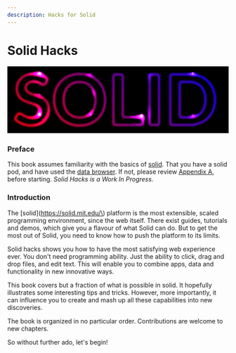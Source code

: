 ```yaml
---
description: Hacks for Solid
---
```


# Solid Hacks

![](.gitbook/assets/solid-neon%20%281%29.png)

### Preface

This book assumes familiarity with the basics of [solid](https://solid.mit.edu/).  That you have a solid pod, and have used the [data browser](https://github.com/solid/userguide).  If not, please review [Appendix A](https://solid.gitbook.io/solid-hacks/appendices/appendix-a-solid-resources), before starting.  _Solid Hacks is a Work In Progress_.

### Introduction

The [solid](https://solid.mit.edu/\) platform is the most extensible, scaled programming environment, since the web itself. There exist guides, tutorials and demos, which give you a flavour of what Solid can do. But to get the most out of Solid, you need to know how to push the platform to its limits.  

Solid hacks shows you how to have the most satisfying web experience ever.  You don't need programming ability.  Just the ability to click, drag and drop files, and edit text.  This will enable you to combine apps, data and functionality in new innovative ways.

This book covers but a fraction of what is possible in solid.  It hopefully illustrates some interesting tips and tricks.  However, more importantly, it can influence you to create and mash up all these capabilities into new discoveries.

The book is organized in no particular order.  Contributions are welcome to new chapters.  

So without further ado, let's begin!

